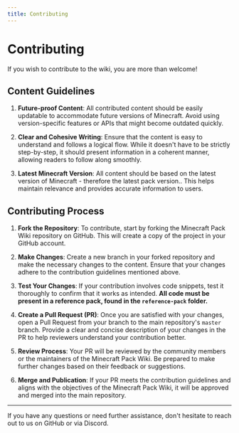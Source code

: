 ```yaml
---
title: Contributing
---
```


# Contributing

If you wish to contribute to the wiki, you are more than welcome!

## Content Guidelines

1. **Future-proof Content**: All contributed content should be easily updatable to accommodate future versions of Minecraft. Avoid using version-specific features or APIs that might become outdated quickly.

2. **Clear and Cohesive Writing**: Ensure that the content is easy to understand and follows a logical flow. While it doesn't have to be strictly step-by-step, it should present information in a coherent manner, allowing readers to follow along smoothly.

3. **Latest Minecraft Version**: All content should be based on the latest version of Minecraft - therefore the latest pack version.. This helps maintain relevance and provides accurate information to users.

## Contributing Process

1. **Fork the Repository**: To contribute, start by forking the Minecraft Pack Wiki repository on GitHub. This will create a copy of the project in your GitHub account.

2. **Make Changes**: Create a new branch in your forked repository and make the necessary changes to the content. Ensure that your changes adhere to the contribution guidelines mentioned above.

3. **Test Your Changes**: If your contribution involves code snippets, test it thoroughly to confirm that it works as intended. **All code must be present in a reference pack, found in the `reference-pack` folder.**

4. **Create a Pull Request (PR)**: Once you are satisfied with your changes, open a Pull Request from your branch to the main repository's `master` branch. Provide a clear and concise description of your changes in the PR to help reviewers understand your contribution better.

5. **Review Process**: Your PR will be reviewed by the community members or the maintainers of the Minecraft Pack Wiki. Be prepared to make further changes based on their feedback or suggestions.

6. **Merge and Publication**: If your PR meets the contribution guidelines and aligns with the objectives of the Minecraft Pack Wiki, it will be approved and merged into the main repository.

<hr />

If you have any questions or need further assistance, don't hesitate to reach out to us on GitHub or via Discord.